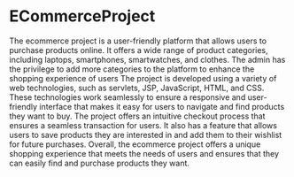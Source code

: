 # ECommerceProject
The ecommerce project is a user-friendly platform that allows users to purchase products online. It offers a wide range of product categories, including laptops, smartphones, smartwatches, and clothes. The admin has the privilege to add more categories to the platform to enhance the shopping experience of users
The project is developed using a variety of web technologies, such as servlets, JSP, JavaScript, HTML, and CSS. These technologies work seamlessly to ensure a responsive and user-friendly interface that makes it easy for users to navigate and find products they want to buy.
The project offers an intuitive checkout process that ensures a seamless transaction for users. It also has a feature that allows users to save products they are interested in and add them to their wishlist for future purchases. Overall, the ecommerce project offers a unique shopping experience that meets the needs of users and ensures that they can easily find and purchase products they want.
